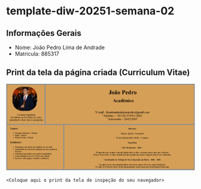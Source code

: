 # template-diw-20251-semana-02

## Informações Gerais
- Nome: João Pedro Lima de Andrade<br>
- Matricula: 885317

## Print da tela da página criada (Curriculum Vitae)
![alt text](<Print tela site curriculum vitae.png>)

`<Coloque aqui o print da tela de inspeção do seu navegador>`

